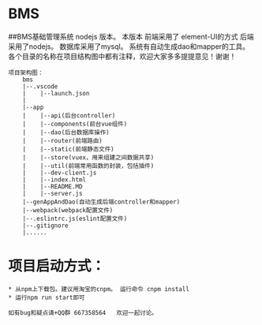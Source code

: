 # **BMS** 

##BMS基础管理系统 nodejs 版本。  本版本 前端采用了 element-UI的方式 后端采用了nodejs。  数据库采用了mysql。  系统有自动生成dao和mapper的工具。 各个目录的名称在项目结构图中都有注释，欢迎大家多多提提意见！谢谢！

```
项目架构图：
    bms
    |--.vscode
    |    |--launch.json
    | 
    |--app    
    |    |--api(后台controller)
    |    |--components(前台vue组件)    
    |    |--dao(后台数据库操作)
    |    |--router(前端路由)
    |    |--static(前端静态文件)
    |    |--store(vuex，用来组建之间数据共享)
    |    |--util(前端常用函数的封装，包括插件)
    |    |--dev-client.js
    |    |--index.html
    |    |--README.MD
    |    |--server.js
    |--genAppAndDao(自动生成后端controller和mapper) 
    |--webpack(webpack配置文件)
    |--.eslintrc.js(eslint配置文件)
    |--.gitignore
    |......
```
项目启动方式：
====
    * 从npm上下载包。建议用淘宝的cnpm。 运行命令 cnpm install
    * 运行npm run start即可

    如有bug和疑点请+QQ群 667358564   欢迎一起讨论。
